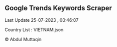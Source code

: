 

## Google Trends Keywords Scraper 
 
Last Update 25-07-2023 , 03:46:07

Country List :
VIETNAM.json



© Abdul Muttaqin 
